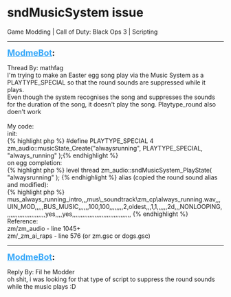 # sndMusicSystem issue
Game Modding | Call of Duty: Black Ops 3 | Scripting

---
<strong style="font-size: 1.4em;"><span style="text-decoration: underline;text-decoration-color: #34a7f9;"><span style="color:#34a7f9;">ModmeBot</span></span>:</strong>

<p>Thread By: mathfag<br />I&#39;m trying to make an Easter egg song play via the Music System as a PLAYTYPE_SPECIAL so that the round sounds are suppressed while it plays.<br />Even though the system recognises the song and suppresses the sounds for the duration of the song, it doesn&#39;t play the song. Playtype_round also doen&#39;t work<br /> <br />My code:<br />init:<br />{% highlight php %}
#define PLAYTYPE_SPECIAL 4
zm_audio::musicState_Create("alwaysrunning", PLAYTYPE_SPECIAL, "always_running" );{% endhighlight %}
 <br />on egg completion:<br />{% highlight php %}
level thread zm_audio::sndMusicSystem_PlayState( "alwaysrunning" );
{% endhighlight %}
alias (copied the round sound alias and modified):<br />{% highlight php %}
mus_always_running_intro,,,mus\_soundtrack\zm_cp\always_running.wav,,,UIN_MOD,,,,,BUS_MUSIC,,,,,,100,100,,,,,,,,2,oldest,,,1,1,,,,,,2d,,,NONLOOPING,,,,,,,,,,,,,,,,,,,,,,,yes,,,,yes,,,,,,,,,,,,,,,,,,,,,,,,,,,,,,,,,,
{% endhighlight %}
 <br />Reference:<br />zm/zm_audio - line 1045+<br />zm/_zm_ai_raps - line 576 (or zm.gsc or dogs.gsc)</p>

---
<strong style="font-size: 1.4em;"><span style="text-decoration: underline;text-decoration-color: #34a7f9;"><span style="color:#34a7f9;">ModmeBot</span></span>:</strong>

<p>Reply By: Fil he Modder<br />oh shit, i was looking for that type of script to suppress the round sounds while the music plays :D</p>
